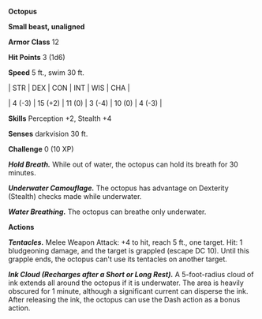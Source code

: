 **Octopus**

**Small beast, unaligned**

**Armor Class** 12

**Hit Points** 3 (1d6)

**Speed** 5 ft., swim 30 ft.

|   STR   |   DEX   |   CON   |   INT   |   WIS   |   CHA   |
  
| 4 (-3) | 15 (+2) | 11 (0) | 3 (-4) | 10 (0) | 4 (-3) |

**Skills** Perception +2, Stealth +4

**Senses** darkvision 30 ft.

**Challenge** 0 (10 XP)

***Hold Breath.*** While out of water, the octopus can hold its breath for 30 minutes.

***Underwater Camouflage.*** The octopus has advantage on Dexterity (Stealth) checks made while underwater.

***Water Breathing.*** The octopus can breathe only underwater.

**Actions**

***Tentacles.*** Melee Weapon Attack: +4 to hit, reach 5 ft., one target. Hit: 1 bludgeoning damage, and the target is grappled (escape DC 10). Until this grapple ends, the octopus can't use its tentacles on another target.

***Ink Cloud (Recharges after a Short or Long Rest).*** A 5-foot-radius cloud of ink extends all around the octopus if it is underwater. The area is heavily obscured for 1 minute, although a significant current can disperse the ink. After releasing the ink, the octopus can use the Dash action as a bonus action.

